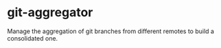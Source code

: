 # git-aggregator
Manage the aggregation of git branches from different remotes to build a consolidated one.
